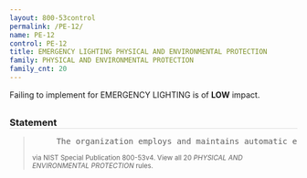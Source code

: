 ```yaml
---
layout: 800-53control
permalink: /PE-12/
name: PE-12
control: PE-12
title: EMERGENCY LIGHTING PHYSICAL AND ENVIRONMENTAL PROTECTION
family: PHYSICAL AND ENVIRONMENTAL PROTECTION
family_cnt: 20
---
```

<p class="text-info">Failing to implement for EMERGENCY LIGHTING is of <b>LOW</b> impact.</p>

<h3 style="border-bottom:1px solid #ddd;margin:30px 0 8px 0;">Statement</h3>
<blockquote>
<pre>     The organization employs and maintains automatic emergency lighting for the information system that activates in the event of a power outage or disruption and that covers emergency exits and evacuation routes within the facility. 
</pre>
<p><small>via NIST Special Publication 800-53v4. View all 20 <i>PHYSICAL AND ENVIRONMENTAL PROTECTION</i> rules. <a href="/cce/ssg/group/$Group_id"><span class="glyphicon glyphicon-link"></span></a> </small></p>
</blockquote>

